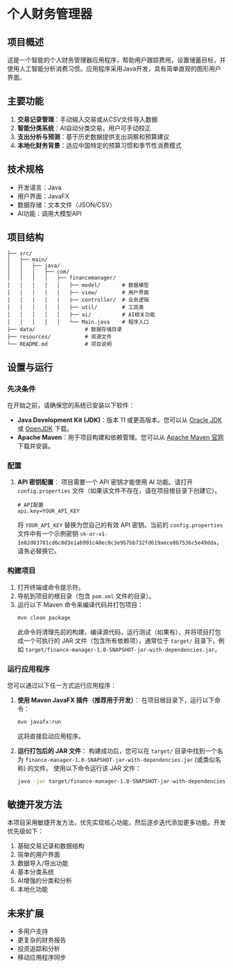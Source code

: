 # 个人财务管理器

## 项目概述
这是一个智能的个人财务管理器应用程序，帮助用户跟踪费用，设置储蓄目标，并使用人工智能分析消费习惯。应用程序采用Java开发，具有简单直观的图形用户界面。

## 主要功能
1. **交易记录管理**：手动输入交易或从CSV文件导入数据
2. **智能分类系统**：AI自动分类交易，用户可手动校正
3. **支出分析与预测**：基于历史数据提供支出洞察和预算建议
4. **本地化财务背景**：适应中国特定的预算习惯和季节性消费模式

## 技术规格
- 开发语言：Java
- 用户界面：JavaFX
- 数据存储：文本文件（JSON/CSV）
- AI功能：调用大模型API

## 项目结构
```
├── src/
│   ├── main/
│   │   ├── java/
│   │   │   ├── com/
│   │   │   │   ├── financemanager/
│   │   │   │   │   ├── model/       # 数据模型
│   │   │   │   │   ├── view/        # 用户界面
│   │   │   │   │   ├── controller/  # 业务逻辑
│   │   │   │   │   ├── util/        # 工具类
│   │   │   │   │   ├── ai/          # AI相关功能
│   │   │   │   │   └── Main.java    # 程序入口
├── data/                # 数据存储目录
├── resources/           # 资源文件
└── README.md            # 项目说明
```

## 设置与运行

### 先决条件
在开始之前，请确保您的系统已安装以下软件：
- **Java Development Kit (JDK)**：版本 11 或更高版本。您可以从 [Oracle JDK](https://www.oracle.com/java/technologies/javase-jdk11-downloads.html) 或 [OpenJDK](https://openjdk.java.net/) 下载。
- **Apache Maven**：用于项目构建和依赖管理。您可以从 [Apache Maven 官网](https://maven.apache.org/download.cgi) 下载并安装。

### 配置
1.  **API 密钥配置**：
    项目需要一个 API 密钥才能使用 AI 功能。请打开 `config.properties` 文件（如果该文件不存在，请在项目根目录下创建它）。
    ```properties
    # API配置
    api.key=YOUR_API_KEY
    ```
    将 `YOUR_API_KEY` 替换为您自己的有效 API 密钥。当前的 `config.properties` 文件中有一个示例密钥 `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`，请务必替换它。

### 构建项目
1.  打开终端或命令提示符。
2.  导航到项目的根目录（包含 `pom.xml` 文件的目录）。
3.  运行以下 Maven 命令来编译代码并打包项目：
    ```bash
    mvn clean package
    ```
    此命令将清理先前的构建，编译源代码，运行测试（如果有），并将项目打包成一个可执行的 JAR 文件（包含所有依赖项），通常位于 `target/` 目录下，例如 `target/finance-manager-1.0-SNAPSHOT-jar-with-dependencies.jar`。

### 运行应用程序
您可以通过以下任一方式运行应用程序：

1.  **使用 Maven JavaFX 插件（推荐用于开发）**：
    在项目根目录下，运行以下命令：
    ```bash
    mvn javafx:run
    ```
    这将直接启动应用程序。

2.  **运行打包后的 JAR 文件**：
    构建成功后，您可以在 `target/` 目录中找到一个名为 `finance-manager-1.0-SNAPSHOT-jar-with-dependencies.jar` (或类似名称) 的文件。
    使用以下命令运行该 JAR 文件：
    ```bash
    java -jar target/finance-manager-1.0-SNAPSHOT-jar-with-dependencies.jar
    ```

## 敏捷开发方法
本项目采用敏捷开发方法，优先实现核心功能，然后逐步迭代添加更多功能。开发优先级如下：

1. 基础交易记录和数据结构
2. 简单的用户界面
3. 数据导入/导出功能
4. 基本分类系统
5. AI增强的分类和分析
6. 本地化功能

## 未来扩展
- 多用户支持
- 更复杂的财务报告
- 投资追踪和分析
- 移动应用程序同步
